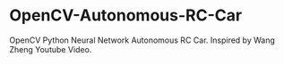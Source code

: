 # OpenCV-Autonomous-RC-Car
OpenCV Python Neural Network Autonomous RC Car. Inspired by  Wang Zheng Youtube Video.
